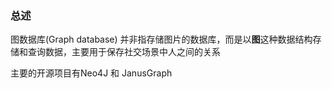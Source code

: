 
### 总述
图数据库(Graph database) 并非指存储图片的数据库，而是以**图**这种数据结构存储和查询数据，主要用于保存社交场景中人之间的关系

主要的开源项目有Neo4J 和 JanusGraph 
